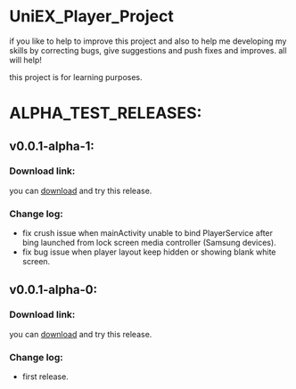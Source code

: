 # UniEX_Player_Project

if you like to help to improve this project and also to help me developing my skills by correcting bugs, give suggestions and push fixes and improves. all will help!

this project is for learning purposes.


# ALPHA_TEST_RELEASES:

## v0.0.1-alpha-1:
### Download link:
  you can [download](https://github.com/Dteam-dz/UniEX_Player_BETA/releases/download/v0.0.1-alpha.1/app-debug.apk) and try this release.

### Change log:
  * fix crush issue when mainActivity unable to bind PlayerService after bing launched from lock screen media controller (Samsung devices).
  * fix bug issue when player layout keep hidden or showing blank white screen.
  
## v0.0.1-alpha-0:
### Download link:
  you can [download](https://github.com/Dteam-dz/UniEX_Player_BETA/releases/download/v0.0.1-alpha.0/app-debug.apk) and try this release.

### Change log:
  * first release.
